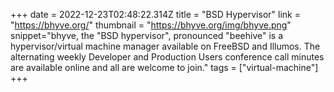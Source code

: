 +++
date = 2022-12-23T02:48:22.314Z
title = "BSD Hypervisor"
link = "https://bhyve.org/"
thumbnail = "https://bhyve.org/img/bhyve.png"
snippet="bhyve, the "BSD hypervisor", pronounced "beehive" is a hypervisor/virtual machine manager available on FreeBSD and Illumos. The alternating weekly Developer and Production Users conference call minutes are available online and all are welcome to join."
tags = ["virtual-machine"]
+++
